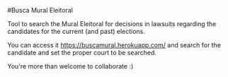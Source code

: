 #Busca Mural Eleitoral


Tool to search the Mural Eleitoral for decisions in lawsuits regarding the candidates for the current (and past) elections.

You can access it https://buscamural.herokuapp.com/ and search for the candidate and set the proper court to be searched.

You're more than welcome to collaborate :)
